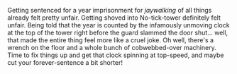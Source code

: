 Getting sentenced for a year imprisonment for *jaywalking* of all things already felt pretty unfair. Getting shoved into No-tick-tower definitely felt unfair. Being told that the year is counted by the infamously unmoving clock at the top of the tower right before the guard slammed the door shut... well, that made the entire thing feel more like a cruel joke. Oh well, there's a wrench on the floor and a whole bunch of cobwebbed-over machinery. Time to fix things up and get that clock spinning at top-speed, and maybe cut your forever-sentence a bit shorter!
